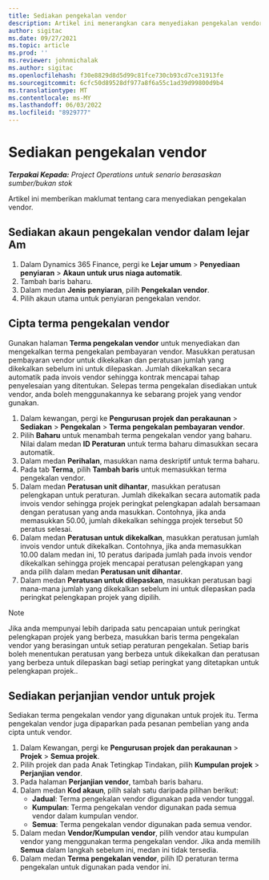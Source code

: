 ```yaml
---
title: Sediakan pengekalan vendor
description: Artikel ini menerangkan cara menyediakan pengekalan vendor.
author: sigitac
ms.date: 09/27/2021
ms.topic: article
ms.prod: ''
ms.reviewer: johnmichalak
ms.author: sigitac
ms.openlocfilehash: f30e8829d8d5d99c81fce730cb93cd7ce31913fe
ms.sourcegitcommit: 6cfc50d89528df977a8f6a55c1ad39d99800d9b4
ms.translationtype: MT
ms.contentlocale: ms-MY
ms.lasthandoff: 06/03/2022
ms.locfileid: "8929777"
---
```

# <a name="set-up-vendor-retention"></a>Sediakan pengekalan vendor

_**Terpakai Kepada:** Project Operations untuk senario berasaskan sumber/bukan stok_

Artikel ini memberikan maklumat tentang cara menyediakan pengekalan vendor.

## <a name="set-up-a-vendor-retention-account-in-general-ledger"></a>Sediakan akaun pengekalan vendor dalam lejar Am

1. Dalam Dynamics 365 Finance, pergi ke **Lejar umum** > **Penyediaan penyiaran** > **Akaun untuk urus niaga automatik**.
2. Tambah baris baharu.
3. Dalam medan **Jenis penyiaran**, pilih **Pengekalan vendor**.
4. Pilih akaun utama untuk penyiaran pengekalan vendor.

## <a name="create-vendor-retention-terms"></a>Cipta terma pengekalan vendor

Gunakan halaman **Terma pengekalan vendor** untuk menyediakan dan mengekalkan terma pengekalan pembayaran vendor. Masukkan peratusan pembayaran vendor untuk dikekalkan dan peratusan jumlah yang dikekalkan sebelum ini untuk dilepaskan. Jumlah dikekalkan secara automatik pada invois vendor sehingga kontrak mencapai tahap penyelesaian yang ditentukan. Selepas terma pengekalan disediakan untuk vendor, anda boleh menggunakannya ke sebarang projek yang vendor gunakan.

1. Dalam kewangan, pergi ke **Pengurusan projek dan perakaunan** > **Sediakan** > **Pengekalan** > **Terma pengekalan pembayaran vendor**.
2. Pilih **Baharu** untuk menambah terma pengekalan vendor yang baharu. Nilai dalam medan **ID Peraturan** untuk terma baharu dimasukkan secara automatik. 
3. Dalam medan **Perihalan**, masukkan nama deskriptif untuk terma baharu.
4. Pada tab  **Terma**, pilih  **Tambah baris**  untuk memasukkan terma pengekalan vendor.
5. Dalam medan  **Peratusan unit dihantar**, masukkan peratusan pelengkapan untuk peraturan. Jumlah dikekalkan secara automatik pada invois vendor sehingga projek peringkat pelengkapan adalah bersamaan dengan peratusan yang anda masukkan. Contohnya, jika anda memasukkan 50.00, jumlah dikekalkan sehingga projek tersebut 50 peratus selesai.
6. Dalam medan  **Peratusan untuk dikekalkan**, masukkan peratusan jumlah invois vendor untuk dikekalkan. Contohnya, jika anda memasukkan 10.00 dalam medan ini, 10 peratus daripada jumlah pada invois vendor dikekalkan sehingga projek mencapai peratusan pelengkapan yang anda pilih dalam medan  **Peratusan unit dihantar**.
7. Dalam medan  **Peratusan untuk dilepaskan**, masukkan peratusan bagi mana-mana jumlah yang dikekalkan sebelum ini untuk dilepaskan pada peringkat pelengkapan projek yang dipilih.

> [!NOTE]
> Jika anda mempunyai lebih daripada satu pencapaian untuk peringkat pelengkapan projek yang berbeza, masukkan baris terma pengekalan vendor yang berasingan untuk setiap peraturan pengekalan. Setiap baris boleh menentukan peratusan yang berbeza untuk dikekalkan dan peratusan yang berbeza untuk dilepaskan bagi setiap peringkat yang ditetapkan untuk pelengkapan projek..

## <a name="set-up-a-vendor-agreement-for-the-project"></a>Sediakan perjanjian vendor untuk projek

Sediakan terma pengekalan vendor yang digunakan untuk projek itu. Terma pengekalan vendor juga dipaparkan pada pesanan pembelian yang anda cipta untuk vendor.

1. Dalam Kewangan, pergi ke **Pengurusan projek dan perakaunan** > **Projek** > **Semua projek**. 
2. Pilih projek dan pada Anak Tetingkap Tindakan, pilih **Kumpulan projek** > **Perjanjian vendor**.
3. Pada halaman **Perjanjian vendor**, tambah baris baharu.
4. Dalam medan **Kod akaun**, pilih salah satu daripada pilihan berikut:
   - **Jadual**: Terma pengekalan vendor digunakan pada vendor tunggal.
   - **Kumpulan**: Terma pengekalan vendor digunakan pada semua vendor dalam kumpulan vendor.
   - **Semua**: Terma pengekalan vendor digunakan pada semua vendor.
5. Dalam medan **Vendor/Kumpulan vendor**, pilih vendor atau kumpulan vendor yang menggunakan terma pengekalan vendor. Jika anda memilih **Semua** dalam langkah sebelum ini, medan ini tidak tersedia.
6. Dalam medan **Terma pengekalan vendor**, pilih ID peraturan terma pengekalan untuk digunakan pada vendor ini.

